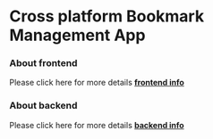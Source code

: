 # Cross platform Bookmark Management App

### About frontend
Please click here for more details [**frontend info**](https://github.com/MeditatorE/Cartoon-Converter-Platform/tree/main/homepage)

### About backend
Please click here for more details [**backend info**](https://github.com/MeditatorE/Cartoon-Converter-Platform/tree/main/homepage)
